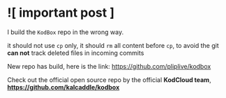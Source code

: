 # ![ important post ]

I build the `KodBox` repo in the wrong way.

it should not use `cp` only, it should `rm` all content  before `cp`, to avoid the git **can not** track deleted files in incoming commits

New repo has build, here is the link: https://github.com/pliplive/kodbox

Check  out the official open source repo by the official **KodCloud team**, **https://github.com/kalcaddle/kodbox**
